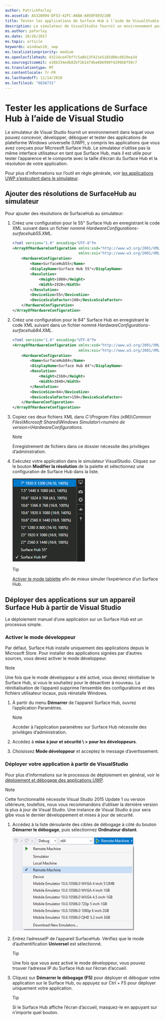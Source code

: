 ```yaml
---
author: PatrickFarley
ms.assetid: A5320094-DF53-42FC-A6BA-A958F8E9210B
title: Tester les applications de Surface Hub à l’aide de VisualStudio
description: Le simulateur de VisualStudio fournit un environnement permettant de concevoir, développer, déboguer et tester des applications UWP, y compris les applications générées pour SurfaceHub.
ms.author: pafarley
ms.date: 10/26/2017
ms.topic: article
keywords: windows10, uwp
ms.localizationpriority: medium
ms.openlocfilehash: 63214ce47bffc5a0b13f421e5185d06cd810ea34
ms.sourcegitcommit: e38b334edb82bf2b1474ba686990f4299b8f59c7
ms.translationtype: MT
ms.contentlocale: fr-FR
ms.lasthandoff: 11/14/2018
ms.locfileid: "6836731"
---
```

# <a name="test-surface-hub-apps-using-visual-studio"></a>Tester les applications de Surface Hub à l’aide de Visual Studio
Le simulateur de Visual Studio fournit un environnement dans lequel vous pouvez concevoir, développer, déboguer et tester des applications de plateforme Windows universelle (UWP), y compris les applications que vous avez conçues pour Microsoft Surface Hub. Le simulateur n’utilise pas la même interface utilisateur en tant que Surface Hub, mais il est utile pour tester l’apparence et le comporte avec la taille d’écran du Surface Hub et la résolution de votre application.

Pour plus d’informations sur l’outil en règle générale, voir [les applications UWP s’exécutent dans le simulateur](https://docs.microsoft.com/visualstudio/debugger/run-windows-store-apps-in-the-simulator).

## <a name="add-surface-hub-resolutions-to-the-simulator"></a>Ajouter des résolutions de SurfaceHub au simulateur
Pour ajouter des résolutions de SurfaceHub au simulateur:

1. Créez une configuration pour le 55" Surface Hub en enregistrant le code XML suivant dans un fichier nommé *HardwareConfigurations-surfacehub55.XML*.  

    ```xml
    <?xml version="1.0" encoding="UTF-8"?>
    <ArrayOfHardwareConfiguration xmlns:xsd="http://www.w3.org/2001/XMLSchema"
                                  xmlns:xsi="http://www.w3.org/2001/XMLSchema-instance">
        <HardwareConfiguration>
            <Name>SurfaceHub55</Name>
            <DisplayName>Surface Hub 55"</DisplayName>
            <Resolution>
                <Height>1080</Height>
                <Width>1920</Width>
            </Resolution>
            <DeviceSize>55</DeviceSize>
            <DeviceScaleFactor>100</DeviceScaleFactor>
        </HardwareConfiguration>
    </ArrayOfHardwareConfiguration>
    ```

2. Créez une configuration pour le 84" Surface Hub en enregistrant le code XML suivant dans un fichier nommé *HardwareConfigurations-surfacehub84.XML*.

    ```xml
    <?xml version="1.0" encoding="UTF-8"?>
    <ArrayOfHardwareConfiguration xmlns:xsd="http://www.w3.org/2001/XMLSchema"
                                  xmlns:xsi="http://www.w3.org/2001/XMLSchema-instance">
        <HardwareConfiguration>
            <Name>SurfaceHub84</Name>
            <DisplayName>Surface Hub 84"</DisplayName>
            <Resolution>
                <Height>2160</Height>
                <Width>3840</Width>
            </Resolution>
            <DeviceSize>84</DeviceSize>
            <DeviceScaleFactor>150</DeviceScaleFactor>
        </HardwareConfiguration>
    </ArrayOfHardwareConfiguration>
    ```

3. Copiez ces deux fichiers XML dans *C:\Program Files (x86)\Common Files\Microsoft Shared\Windows Simulator\\&lt;numéro de version&gt;\HardwareConfigurations*.

   > [!NOTE]
   > Enregistrement de fichiers dans ce dossier nécessite des privilèges d’administration.

4. Exécutez votre application dans le simulateur VisualStudio. Cliquez sur le bouton **Modifier la résolution** de la palette et sélectionnez une configuration de Surface Hub dans la liste.

    ![Résolutions du simulateur VisualStudio](images/vs-simulator-resolutions.png)

   > [!TIP]
   > [Activer le mode tablette](http://windows.microsoft.com/windows-10/getstarted-like-a-tablet) afin de mieux simuler l’expérience d’un Surface Hub.

## <a name="deploy-apps-to-a-surface-hub-device-from-visual-studio"></a>Déployer des applications sur un appareil Surface Hub à partir de Visual Studio
Le déploiement manuel d’une application sur un Surface Hub est un processus simple.

### <a name="enable-developer-mode"></a>Activer le mode développeur
Par défaut, Surface Hub installe uniquement des applications depuis le Microsoft Store. Pour installer des applications signées par d’autres sources, vous devez activer le mode développeur.

> [!NOTE]
> Une fois que le mode développeur a été activé, vous devrez réinitialiser le Surface Hub, si vous le souhaitez pour le désactiver à nouveau. La réinitialisation de l’appareil supprime l’ensemble des configurations et des fichiers utilisateur locaux, puis réinstalle Windows.

1. À partir du menu **Démarrer** de l’appareil Surface Hub, ouvrez l’application Paramètres.

   > [!NOTE]
   > Accéder à l’application paramètres sur Surface Hub nécessite des privilèges d’administration.

2. Accédez à **mise à jour et sécurité \ > pour les développeurs**.

3. Choisissez **Mode développeur** et acceptez le message d’avertissement.

### <a name="deploy-your-app-from-visual-studio"></a>Déployer votre application à partir de VisualStudio
Pour plus d’informations sur le processus de déploiement en général, voir le [déploiement et débogage des applications UWP](https://msdn.microsoft.com/windows/uwp/debug-test-perf/deploying-and-debugging-uwp-apps).

   > [!NOTE]
   > Cette fonctionnalité nécessite Visual Studio 2015 Update 1 ou version ultérieure, toutefois, nous vous recommandons d’utiliser la dernière version la plus à jour de Visual Studio. Une instance de Visual Studio à jour sera gibe vous le dernier développement et mises à jour de sécurité.

1. Accédez à la liste déroulante des cibles de débogage à côté du bouton **Démarrer le débogage**, puis sélectionnez **Ordinateur distant**.

    <!--lcap: in your screenshot, you have local machine selected-->

   ![Liste déroulante des cibles de débogage VisualStudio](images/vs-debug-target.png)

2. Entrez l’adresseIP de l’appareil SurfaceHub. Vérifiez que le mode d’authentification **Universel** est sélectionné.

   > [!TIP] 
   > Une fois que vous avez activé le mode développeur, vous pouvez trouver l’adresse IP du Surface Hub sur l’écran d’accueil.

3. Cliquez sur **Démarrer le débogage (F5)** pour déployer et déboguer votre application sur le Surface Hub, ou appuyez sur Ctrl + F5 pour déployer uniquement votre application.

   > [!TIP]
   > Si le Surface Hub affiche l’écran d’accueil, masquez-le en appuyant sur n’importe quel bouton.

